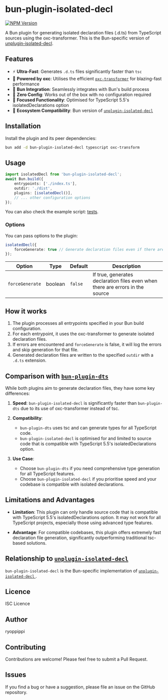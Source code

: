 # bun-plugin-isolated-decl

[![NPM Version](https://img.shields.io/npm/v/bun-plugin-isolated-decl)](https://www.npmjs.com/package/bun-plugin-isolated-decl)

A Bun plugin for generating isolated declaration files (.d.ts) from TypeScript sources using the oxc-transformer. This is the Bun-specific version of [unplugin-isolated-decl](https://github.com/unplugin/unplugin-isolated-decl).

## Features

- ⚡ **Ultra-Fast**: Generates `.d.ts` files significantly faster than `tsc`
- 🔧 **Powered by oxc**: Utilises the efficient [`oxc-transformer`](https://www.npmjs.com/package/oxc-transform) for blazing-fast performance
- 🔌 **Bun Integration**: Seamlessly integrates with Bun's build process
- 🚀 **Zero Config**: Works out of the box with no configuration required
- 🎯 **Focused Functionality**: Optimised for TypeScript 5.5's isolatedDeclarations option
- 🔄 **Ecosystem Compatibility**: Bun version of [`unplugin-isolated-decl`](https://github.com/unplugin/unplugin-isolated-decl/tree/main)

## Installation

Install the plugin and its peer dependencies:

```bash
bun add -d bun-plugin-isolated-decl typescript oxc-transform
```

## Usage

```typescript
import isolatedDecl from 'bun-plugin-isolated-decl';
await Bun.build({
	entrypoints: ['./index.ts'],
	outdir: './dist',
	plugins: [isolatedDecl()],
	// ... other configuration options
});
```

You can also check the example script: [tests](./tests/).

### Options

You can pass options to the plugin:

```typescript
isolatedDecl({
	forceGenerate: true // Generate declaration files even if there are errors
});
```

| Option          | Type    | Default | Description                                                                   |
| --------------- | ------- | ------- | ----------------------------------------------------------------------------- |
| `forceGenerate` | boolean | `false` | If true, generates declaration files even when there are errors in the source |

## How it works

1. The plugin processes all entrypoints specified in your Bun build configuration.
2. For each entrypoint, it uses the oxc-transformer to generate isolated declaration files.
3. If errors are encountered and `forceGenerate` is false, it will log the errors and skip generation for that file.
4. Generated declaration files are written to the specified `outdir` with a `.d.ts` extension.

## Comparison with [`bun-plugin-dts`](https://github.com/wobsoriano/bun-plugin-dts)

While both plugins aim to generate declaration files, they have some key differences:

1. **Speed**: `bun-plugin-isolated-decl` is significantly faster than `bun-plugin-dts` due to its use of oxc-transformer instead of tsc.

2. **Compatibility**:

   - `bun-plugin-dts` uses tsc and can generate types for all TypeScript code.
   - `bun-plugin-isolated-decl` is optimised for and limited to source code that is compatible with TypeScript 5.5's isolatedDeclarations option.

3. **Use Case**:
   - Choose `bun-plugin-dts` if you need comprehensive type generation for all TypeScript features.
   - Choose `bun-plugin-isolated-decl` if you prioritise speed and your codebase is compatible with isolated declarations.

## Limitations and Advantages

- **Limitation**: This plugin can only handle source code that is compatible with TypeScript 5.5's isolatedDeclarations option. It may not work for all TypeScript projects, especially those using advanced type features.

- **Advantage**: For compatible codebases, this plugin offers extremely fast declaration file generation, significantly outperforming traditional tsc-based solutions.

## Relationship to [`unplugin-isolated-decl`](https://github.com/unplugin/unplugin-isolated-decl/tree/main)

`bun-plugin-isolated-decl` is the Bun-specific implementation of [ `unplugin-isolated-decl` ](https://github.com/unplugin/unplugin-isolated-decl).

## Licence

ISC Licence

## Author

ryoppippi

## Contributing

Contributions are welcome! Please feel free to submit a Pull Request.

## Issues

If you find a bug or have a suggestion, please file an issue on the GitHub repository.
